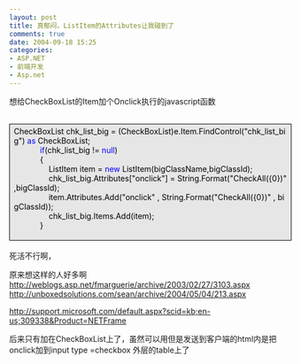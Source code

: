 ```yaml
---
layout: post
title: 真郁闷，ListItem的Attributes让我碰到了
comments: true
date: 2004-09-18 15:25
categories:
- ASP.NET
- 前端开发
- Asp.net
---
```


<p>想给CheckBoxList的Item加个Onclick执行的javascript函数<br /> </p>
<div style="padding-right: 5.4pt; padding-left: 5.4pt; background: #e6e6e6; padding-bottom: 4px; width: 98%; padding-top: 4px; border: windowtext 0.5pt solid;">
<div>
<span style="COLOR: #000000">CheckBoxList chk_list_big </span><span style="COLOR: #000000">=</span><span style="COLOR: #000000"> (CheckBoxList)e.Item.FindControl(</span><span style="COLOR: #000000">"</span><span style="COLOR: #000000">chk_list_big</span><span style="COLOR: #000000">"</span><span style="COLOR: #000000">) </span><span style="COLOR: #0000ff">as</span><span style="COLOR: #000000"> CheckBoxList;<br />            </span><span style="COLOR: #0000ff">if</span><span style="COLOR: #000000">(chk_list_big </span><span style="COLOR: #000000">!=</span><span style="COLOR: #000000"> </span><span style="COLOR: #0000ff">null</span><span style="COLOR: #000000">)<br />            </span><span id="Codehighlighter1_125_389_Open_Text"><span style="COLOR: #000000">{<br />                ListItem item </span><span style="COLOR: #000000">=</span><span style="COLOR: #000000"> </span><span style="COLOR: #0000ff">new</span><span style="COLOR: #000000"> ListItem(bigClassName,bigClassId);<br />                chk_list_big.Attributes[</span><span style="COLOR: #000000">"</span><span style="COLOR: #000000">onclick</span><span style="COLOR: #000000">"</span><span style="COLOR: #000000">] </span><span style="COLOR: #000000">=</span><span style="COLOR: #000000"> String.Format(</span><span style="COLOR: #000000">"</span><span style="COLOR: #000000">CheckAll({0})</span><span style="COLOR: #000000">"</span><span style="COLOR: #000000">,bigClassId);<br />                item.Attributes.Add(</span><span style="COLOR: #000000">"</span><span style="COLOR: #000000">onclick</span><span style="COLOR: #000000">"</span><span style="COLOR: #000000"> , String.Format(</span><span style="COLOR: #000000">"</span><span style="COLOR: #000000">CheckAll({0})</span><span style="COLOR: #000000">"</span><span style="COLOR: #000000"> , bigClassId));<br />                chk_list_big.Items.Add(item);<br />            }</span></span>
</div>
<p></p>
</div>
<br />死活不行啊，<p>原来想这样的人好多啊<br /><a href="http://weblogs.asp.net/fmarguerie/archive/2003/02/27/3103.aspx">http://weblogs.asp.net/fmarguerie/archive/2003/02/27/3103.aspx</a><br /><a href="http://unboxedsolutions.com/sean/archive/2004/05/04/213.aspx">http://unboxedsolutions.com/sean/archive/2004/05/04/213.aspx</a></p>
<p><a href="http://support.microsoft.com/default.aspx?scid=kb;en-us;309338&amp;Product=NETFrame">http://support.microsoft.com/default.aspx?scid=kb;en-us;309338&amp;Product=NETFrame</a></p>
<p>后来只有加在CheckBoxList上了，虽然可以用但是发送到客户端的html内是把onclick加到input type =checkbox 外层的table上了</p>				
